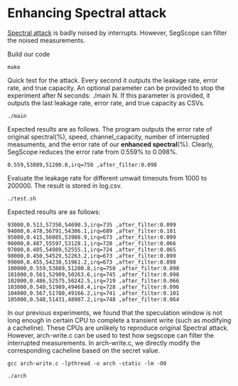# Enhancing Spectral attack
[Spectral attack](https://github.com/cispa/mwait/tree/main/spectral) is badly noised by interrupts. However, SegScope can filter the noised measurements.

Build our code
```
make
```

Quick test for the attack. Every second it outputs the leakage rate, error rate, and true capacity. An optional parameter can be provided to stop the experiment after N seconds: ./main N. If this parameter is provided, it outputs the last leakage rate, error rate, and true capacity as CSVs.
```
./main
```

Expected results are as follows. The program outputs the error rate of original spectral(%), speed, channel_capacity, number of interrupted measuments, and the error rate of our **enhanced spectral**(%). Clearly, SegScope reduces the error rate from 0.559% to 0.098%.
```
0.559,53889,51200.8,irq=750 ,after_filter:0.098
```


Evaluate the leakage rate for different umwait timeouts from 1000 to 200000. The result is stored in log.csv.
```
./test.sh
```

Expected results are as follows:
```
93000,0.513,57350,54690.3,irq=735 ,after_filter:0.099
94000,0.478,56791,54306.1,irq=689 ,after_filter:0.101
95000,0.415,56085,53908.9,irq=673 ,after_filter:0.099
96000,0.487,55597,53128.1,irq=728 ,after_filter:0.066
97000,0.485,54989,52555.1,irq=724 ,after_filter:0.065
98000,0.450,54529,52263.2,irq=673 ,after_filter:0.099
99000,0.455,54238,51961.2,irq=673 ,after_filter:0.098
100000,0.559,53889,51200.8,irq=750 ,after_filter:0.098
101000,0.561,52909,50263.6,irq=745 ,after_filter:0.098
102000,0.486,52575,50242.5,irq=719 ,after_filter:0.066
103000,0.540,51989,49468.4,irq=728 ,after_filter:0.096
104000,0.567,51780,49166.2,irq=741 ,after_filter:0.101
105000,0.548,51431,48907.2,irq=748 ,after_filter:0.064
```

In our previous experiments, we found that the speculation window is not long enough in certain CPU to complete a transient write (such as modifying a cacheline). These CPUs are unlikely to reproduce original Spectral attack. However, arch-write.c can be used to test how segscope can filter the interrupted measurements. In arch-write.c, we directly modify the corresponding cacheline based on the secret value.

```
gcc arch-write.c -lpthread -o arch -static -lm -O0

./arch
```
